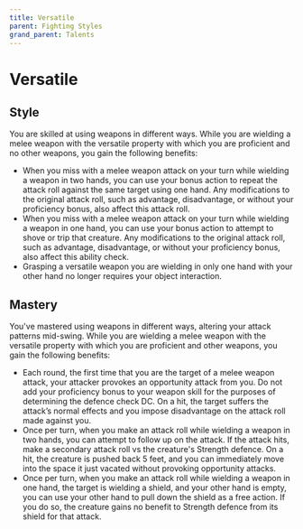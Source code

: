 ```yaml
---
title: Versatile
parent: Fighting Styles
grand_parent: Talents
---
```


# Versatile

## Style
You are skilled at using weapons in different ways. While you are wielding a melee weapon with the versatile property with which you are proficient and no other weapons, you gain the following benefits:
- When you miss with a melee weapon attack on your turn while wielding a weapon in two hands, you can use your bonus action to repeat the attack roll against the same target using one hand. Any modifications to the original attack roll, such as advantage, disadvantage, or without your proficiency bonus, also affect this attack roll.
- When you miss with a melee weapon attack on your turn while wielding a weapon in one hand, you can use your bonus action to attempt to shove or trip that creature. Any modifications to the original attack roll, such as advantage, disadvantage, or without your proficiency bonus, also affect this ability check.
- Grasping a versatile weapon you are wielding in only one hand with your other hand no longer requires your object interaction.

## Mastery
You've mastered using weapons in different ways, altering your attack patterns mid-swing. While you are wielding a melee weapon with the versatile property with which you are proficient and other weapons, you gain the following benefits:
- Each round, the first time that you are the target of a melee weapon attack, your attacker provokes an opportunity attack from you. Do not add your proficiency bonus to your weapon skill for the purposes of determining the defence check DC. On a hit, the target suffers the attack’s normal effects and you impose disadvantage on the attack roll made against you.
- Once per turn, when you make an attack roll while wielding a weapon in two hands, you can attempt to follow up on the attack. If the attack hits, make a secondary attack roll vs the creature's Strength defence. On a hit, the creature is pushed back 5 feet, and you can immediately move into the space it just vacated without provoking opportunity attacks.
- Once per turn, when you make an attack roll while wielding a weapon in one hand, the target is wielding a shield, and your other hand is empty, you can use your other hand to pull down the shield as a free action. If you do so, the creature gains no benefit to Strength defence from its shield for that attack.
